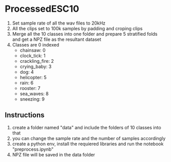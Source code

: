 # ProcessedESC10

1. Set sample rate of all the wav files to 20kHz
2. All the clips set to 100k samples by padding and croping clips
3. Merge all the 10 classes into one folder and prepare 5 stratified folds and get a NPZ file as the resultant dataset
4. Classes are 0 indexed
    * chainsaw: 0
    * clock_tick: 1
    * crackling_fire: 2
    * crying_baby: 3
    * dog: 4
    * helicopter: 5
    * rain: 6
    * rooster: 7
    * sea_waves: 8
    * sneezing: 9

## Instructions

1. create a folder named "data" and include the folders of 10 classes into that
2. you can change the sample rate and the number of samples accordingly
3. create a python env, install the requiered libraries and run the notebook "preprocess.ipynb"
4. NPZ file will be saved in the data folder
